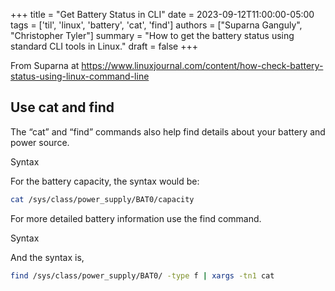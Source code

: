 +++
title = "Get Battery Status in CLI"
date = 2023-09-12T11:00:00-05:00
tags = ['til', 'linux', 'battery', 'cat', 'find']
authors = ["Suparna Ganguly", "Christopher Tyler"]
summary = "How to get the battery status using standard CLI tools in Linux."
draft = false
+++

From Suparna at
https://www.linuxjournal.com/content/how-check-battery-status-using-linux-command-line

## Use cat and find

The “cat” and “find” commands also help find details about your battery and power source.

Syntax

For the battery capacity, the syntax would be:
```bash
cat /sys/class/power_supply/BAT0/capacity
```
For more detailed battery information use the find command.

Syntax

And the syntax is,
```bash
find /sys/class/power_supply/BAT0/ -type f | xargs -tn1 cat
```

